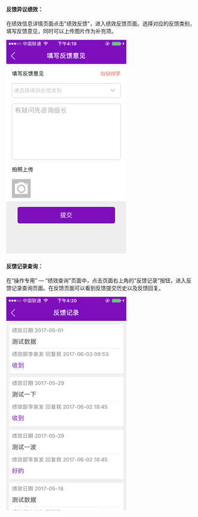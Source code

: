 #### 反馈异议绩效：

在绩效信息详情页面点击"绩效反馈"，进入绩效反馈页面。选择对应的反馈类别，填写反馈意见，同时可以上传图片作为补充项。

![](/assets/IMG_0131.png)

#### 反馈记录查询：

在“操作专用” — “绩效查询”页面中，点击页面右上角的"反馈记录"按钮，进入反馈记录查询页面。在反馈页面可以看到反馈提交历史以及反馈回复。

![](/assets/IMG_0132.png)

